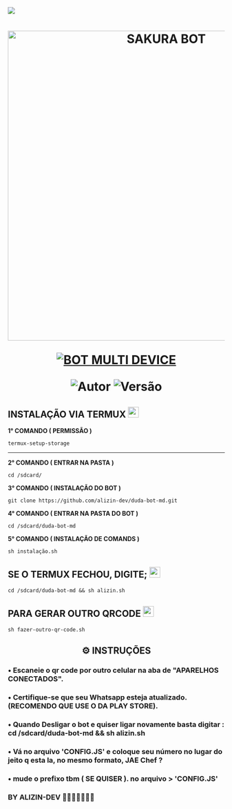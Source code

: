 <img src="https://readme-typing-svg.herokuapp.com/?font=mono&size=30&duration=4000&color=FF0000&center=falso&vCenter=falso&lines=𝐃𝐔𝐃𝐀-𝐁𝐎𝐓-𝐌𝐃 𝐕𝟑;𝐂𝐎𝐌+𝐌𝐀𝐈𝐒+𝐃𝐄;1000+𝐂𝐎𝐌𝐀𝐍𝐃𝐎𝐒;𝖆𝖑𝖎𝖟𝖎𝖓 -𝕯𝖊𝖛 -𝖉𝖔𝖒𝖎𝖓𝖆𝖆✰✰✰✰✰">      

<h1 align="center">
<p>
<img src= "https://telegra.ph/file/4f50b847d0d078a954055.jpg" alt="SAKURA BOT" width="720">
</p>

<p align="center">
<a href="#"><img title="BOT MULTI DEVICE" src="https://img.shields.io/badge/BOT MULTI DEVICE-blue?&style=for-the-badge"></a>
</p>

<p align="center">
<img title="Autor" src="https://img.shields.io/badge/Autor-ALIZIN.DEV-orange.svg?style=for-the-badge&logo=github"></a>
<img title="Versão" src="https://img.shields.io/badge/Versão-6.0.0-orange.svg?style=for-the-badge&logo=github"></a>
</p>

## INSTALAÇÃO VIA TERMUX  <img src="https://user-images.githubusercontent.com/108157095/182052725-6568419a-6a9f-490a-85ea-90b94af694fe.png" height="25px">
**1° COMANDO ( PERMISSÃO )**
```
termux-setup-storage
```
---------------------------

**2° COMANDO ( ENTRAR NA PASTA )**
```
cd /sdcard/
```
**3° COMANDO ( INSTALAÇÃO DO BOT )**
```
git clone https://github.com/alizin-dev/duda-bot-md.git
```
**4° COMANDO ( ENTRAR NA PASTA DO BOT )**
```
cd /sdcard/duda-bot-md
```
**5° COMANDO ( INSTALAÇÃO DE COMANDS )**
```
sh instalação.sh
```

## SE O TERMUX FECHOU, DIGITE; <img src="https://user-images.githubusercontent.com/108157095/182053901-78e4a217-51ba-42a3-8ec5-38ed978ad752.png" height="25px">
```
cd /sdcard/duda-bot-md && sh alizin.sh
```

## PARA GERAR OUTRO QRCODE <img src="https://user-images.githubusercontent.com/108157095/182053978-d1a08952-4625-4e3f-b469-c8ebe4f22ac8.png" height="25px">
```
sh fazer-outro-qr-code.sh
```



 <h2 align="center">⚙️ INSTRUÇÕES</h2>

   
### • Escaneie o qr code por outro celular na aba de "APARELHOS CONECTADOS".
  
### • Certifique-se que seu Whatsapp esteja atualizado. (RECOMENDO QUE USE O DA PLAY STORE).

### • Quando Desligar o bot e quiser ligar novamente basta digitar : cd /sdcard/duda-bot-md && sh alizin.sh
  
### • Vá no arquivo 'CONFIG.JS' e coloque seu número no lugar do jeito q esta la, no mesmo formato, JAE Chef ?
 
### • mude o prefixo tbm ( SE QUISER ). no arquivo > 'CONFIG.JS'
 

 
### BY ALIZIN-DEV 🥷🏾🙅🏾‍♂️👨‍💻
